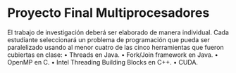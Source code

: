 # Proyecto Final Multiprocesadores

El trabajo de investigación deberá ser elaborado de manera individual.
Cada estudiante seleccionará un problema de programación que pueda ser paralelizado usando al menor cuatro de las cinco herramientas que fueron cubiertas en clase:
• Threads en Java.
• Fork/Join framework en Java.
• OpenMP en C.
• Intel Threading Building Blocks en C++.
• CUDA.
